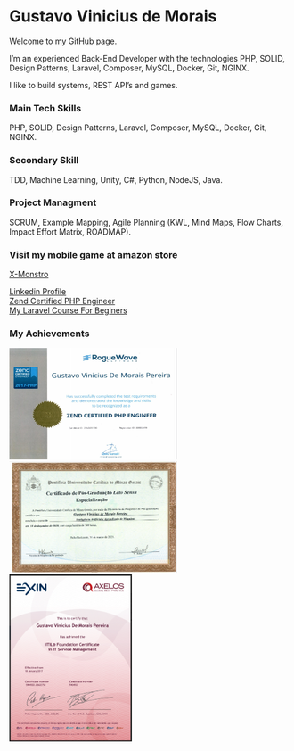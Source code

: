 # Gustavo Vinicius de Morais

Welcome to my GitHub page.

I’m an experienced Back-End Developer with the technologies PHP, SOLID, Design Patterns, Laravel, Composer, MySQL, Docker, Git, NGINX.

I like to build systems, REST API’s and games.

### Main Tech Skills
PHP, SOLID, Design Patterns, Laravel, Composer, MySQL, Docker, Git, NGINX.

### Secondary Skill
TDD, Machine Learning, Unity, C#, Python, NodeJS, Java.

### Project Managment
SCRUM, Example Mapping, Agile Planning (KWL, Mind Maps, Flow Charts, Impact Effort Matrix, ROADMAP).

### Visit my mobile game at amazon store
[X-Monstro](https://www.amazon.com/gp/product/B0BY7814RC)

[Linkedin Profile](https://www.linkedin.com/in/gustavo-vinicius/)
<br/>
[Zend Certified PHP Engineer](https://www.zend-zce.com/en/yellow-pages/ZEND031130)
<br/>
[My Laravel Course For Beginers](https://www.udemy.com/course/laravel-8-quick-start/)

### My Achievements
<img src="achievements/GustavoPHPEngineer.png" width="300" height="200">
<img src="achievements/postdegreefront.png" width="300" height="200">
<img src="achievements/itil.png" width="220" height="300">


